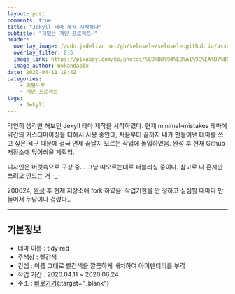 ```yaml
---
layout: post
comments: true
title: "Jekyll 테마 제작 시작하다"
subtitle: "재밌는 개인 프로젝트~"
header:
  overlay_image: //cdn.jsdelivr.net/gh/selosele/selosele.github.io/assets/images/thumb/blog_thumb01.jpg
  overlay_filter: 0.5
  image_link: https://pixabay.com/ko/photos/%EB%B8%94%EB%A1%9C%EA%B7%B8-%EC%9D%B8%ED%84%B0%EB%84%B7-%EC%9B%B9-%EA%B8%B0%EC%88%A0-2355684/
  image_author: Wokandapix
date: 2020-04-11 19:42
categories:
    - 퍼블노트
    - 개인 프로젝트
tags:
    - Jekyll
---
```


막연히 생각만 해보던 Jekyll 테마 제작을 시작하였다. 현재 minimal-mistakes 테마에 약간의 커스터마이징을 더해서 사용 중인데, 처음부터 끝까지 내가 만들어낸 테마를 쓰고 싶은 욕구 때문에 결국 언제 끝날지 모르는 작업에 돌입하였음. 완성 후 현재 Github 저장소에 덮어씌울 계획임.

디자인은 머릿속으로 구상 중... 그냥 떠오르는대로 퍼블리싱 중이다. 참고로 나 혼자만 쓰려고 만드는 거 -_-

200624, [완성](/2020/06/24/made-jekyll-theme/) 후 현재 저장소에 fork 하였음. 작업기한을 안 정하고 심심할 때마다 만들어서 두달이나 걸렸다..

---

## 기본정보

- 테마 이름 : tidy red
- 주색상 : 빨간색
- 컨셉 : 이름 그대로 빨간색을 깔끔하게 배치하여 아이덴티티를 부각
- 작업 기간 : 2020.04.11 ~ 2020.06.24
- 주소 : [바로가기](https://selosele.github.io/jekyll-theme-tidyred){:target="_blank"}